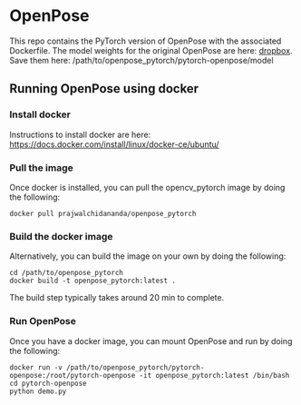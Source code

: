 # OpenPose
This repo contains the PyTorch version of OpenPose with the associated Dockerfile. The model weights for the original OpenPose are here: [dropbox](https://www.dropbox.com/sh/7xbup2qsn7vvjxo/AABWFksdlgOMXR_r5v3RwKRYa?dl=0). Save them here:  /path/to/openpose_pytorch/pytorch-openpose/model

## Running OpenPose using docker

### Install docker
Instructions to install docker are here:
https://docs.docker.com/install/linux/docker-ce/ubuntu/

### Pull the image
Once docker is installed, you can pull the opencv_pytorch image by doing the following:
```
docker pull prajwalchidananda/openpose_pytorch
```

### Build the docker image
Alternatively, you can build the image on your own by doing the following:
```
cd /path/to/openpose_pytorch
docker build -t openpose_pytorch:latest .
```
The build step typically takes around 20 min to complete.

### Run OpenPose
Once you have a docker image, you can mount OpenPose and run by doing the following:
```
docker run -v /path/to/openpose_pytorch/pytorch-openpose:/root/pytorch-openpose -it openpose_pytorch:latest /bin/bash
cd pytorch-openpose
python demo.py
```

